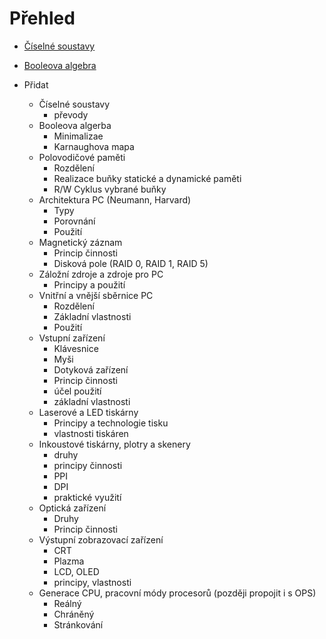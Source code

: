 # Přehled
- [Číselné soustavy](./ciselne_soustavy/ciselne_soustavy.md)
- [Booleova algebra](./booleova_algebra/booleova_algebra.md)

- Přidat
	- Číselné soustavy
		- převody
	- Booleova algerba
		- Minimalizae
		- Karnaughova mapa
	- Polovodičové paměti
		- Rozdělení
		- Realizace buňky statické a dynamické paměti
		- R/W Cyklus vybrané buňky
	- Architektura PC (Neumann, Harvard)
		- Typy
		- Porovnání
		- Použití
	- Magnetický záznam
		- Princip činnosti
		- Disková pole (RAID 0, RAID 1, RAID 5)
	- Záložní zdroje a zdroje pro PC
		- Principy a použití
	- Vnitřní a vnější sběrnice PC
		- Rozdělení
		- Základní vlastnosti
		- Použití
	- Vstupní zařízení
		- Klávesnice
		- Myši
		- Dotyková zařízení
		- Princip činnosti
		- účel použití
		- základní vlastnosti
	- Laserové a LED tiskárny
		- Principy a technologie tisku
		- vlastnosti tiskáren
	- Inkoustové tiskárny, plotry a skenery
		- druhy
		- principy činnosti
		- PPI
		- DPI
		- praktické využití
	- Optická zařízení
		- Druhy
		- Princip činnosti
	- Výstupní zobrazovací zařízení
		- CRT
		- Plazma
		- LCD, OLED
		- principy, vlastnosti
	- Generace CPU, pracovní módy procesorů (později propojit i s OPS)
		- Reálný
		- Chráněný
		- Stránkování